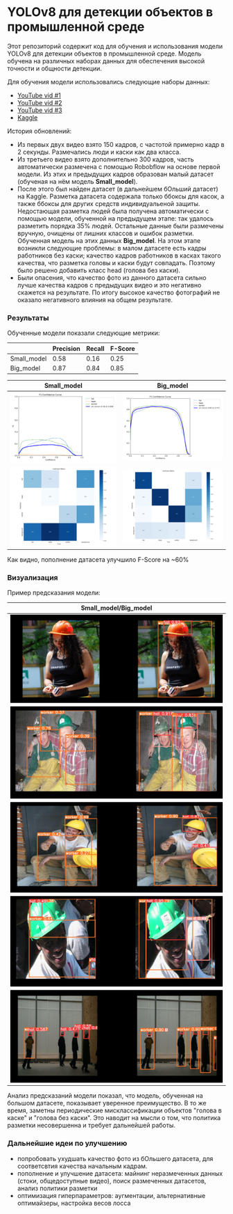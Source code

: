 # YOLOv8 для детекции объектов в промышленной среде

Этот репозиторий содержит код для обучения и использования модели YOLOv8 для детекции объектов в промышленной среде. Модель обучена на различных наборах данных для обеспечения высокой точности и общности детекции.

Для обучения модели использовались следующие наборы данных:

* [YouTube vid #1](https://www.youtube.com/watch?v=JxHINzz2alM&t=1s)
* [YouTube vid #2](https://www.youtube.com/watch?v=Y1g1eTcpKSo&t=1s)
* [YouTube vid #3](https://www.youtube.com/watch?v=GxHLwFU903o&t=7s)
* [Kaggle](https://www.kaggle.com/datasets/andrewmvd/hard-hat-detection)


История обновлений:


* Из первых двух видео взято 150 кадров, с частотой примерно кадр в 2 секунды. Размечались люди и каски как два класса. 
* Из третьего видео взято дополнительно 300 кадров, часть автоматически размечена с помощью Robobflow на основе первой модели. Из этих и предыдущих кадров образован малый датасет (обученая на нём модель **Small_model**).
* После этого был найден датасет (в дальнейшем бОльший датасет)  на Kaggle. Разметка датасета содержала только ббоксы для касок, а также ббоксы для других средств индивидуальеной защиты. Недостающая разметка людей была получена автоматически с помощью модели, обученной на предыдущем этапе: так удалось разметить порядка 35% людей. Остальные данные были размечены вручную, очищены от лишних классов и ошибок разметки. Обученная модель на этих данных **Big_model**. На этом этапе возникли следующие проблемы: в малом датасете есть кадры работников без каски; качество кадров работников в касках такого качества, что разметка головы и каски будут совпадать. Поэтому было решено добавить класс head (голова без каски). 
* Были опасения, что качество фото из данного датасета сильно лучше качества кадров с предыдущих видео и это негативно скажется на результате. По итогу высокое качество фотографий не оказало негативного влияния на общем результате.



### Результаты
Обученные модели показали следующие метрики:

|  | Precision | Recall | F-Score | 
| ------------- | ------------- |------------- |------------- |
| Small_model | 0.58 | 0.16 | 0.25 |
|  Big_model | 0.87 | 0.84 | 0.85 |

| Small_model     | Big_model     |
| ------------- | ------------- |
| ![](F1_curve_m.png) | ![](F1_curve_b.png) |
| ![](confusion_matrix_m.png) | ![](confusion_matrix_b.png) |

Как видно, пополнение датасета улучшило F-Score на ~60%

### Визуализация
Пример предсказания модели:

| Small_model/Big_model     |
| -------------------------- |
| ![](predict1.jpg)  |
| ![](predict2.jpg)  |
| ![](predict3.jpg)  |
| ![](predict4.jpg)  |
| ![](predict5.jpg)  |

Анализ предсказаний модели показал, что модель, обученная на большом датасете, показывает уверенное преимущество. В то же время, заметны периодические мисклассификации объектов "голова в каске" и "голова без каски". Это наводит на мысли о том, что политика разметки несовершенна и требует дальнейшей работы.

### Дальнейшие идеи по улучшению

- попробовать ухудшать качество фото из бОльшего датасета, для соответсвтия качества начальным кадрам. 
- пополнение и улучшение датасета: майнинг неразмеченных данных (стоки, общедоступные видео), поиск размеченных датасетов, анализ политики разметки
- оптимизация гиперпараметров: аугментации, альтернативные оптимайзеры, настройка весов лосса
